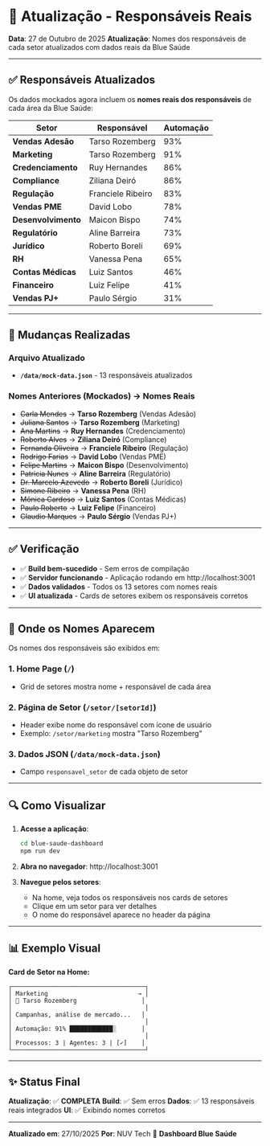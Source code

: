 # 🔄 Atualização - Responsáveis Reais

**Data**: 27 de Outubro de 2025
**Atualização**: Nomes dos responsáveis de cada setor atualizados com dados reais da Blue Saúde

---

## ✅ Responsáveis Atualizados

Os dados mockados agora incluem os **nomes reais dos responsáveis** de cada área da Blue Saúde:

| Setor                | Responsável         | Automação |
|----------------------|---------------------|-----------|
| **Vendas Adesão**    | Tarso Rozemberg     | 93%       |
| **Marketing**        | Tarso Rozemberg     | 91%       |
| **Credenciamento**   | Ruy Hernandes       | 86%       |
| **Compliance**       | Ziliana Deiró       | 86%       |
| **Regulação**        | Franciele Ribeiro   | 83%       |
| **Vendas PME**       | David Lobo          | 78%       |
| **Desenvolvimento**  | Maicon Bispo        | 74%       |
| **Regulatório**      | Aline Barreira      | 73%       |
| **Jurídico**         | Roberto Boreli      | 69%       |
| **RH**               | Vanessa Pena        | 65%       |
| **Contas Médicas**   | Luiz Santos         | 46%       |
| **Financeiro**       | Luiz Felipe         | 41%       |
| **Vendas PJ+**       | Paulo Sérgio        | 31%       |

---

## 📝 Mudanças Realizadas

### Arquivo Atualizado
- **`/data/mock-data.json`** - 13 responsáveis atualizados

### Nomes Anteriores (Mockados) → Nomes Reais

- ~~Carla Mendes~~ → **Tarso Rozemberg** (Vendas Adesão)
- ~~Juliana Santos~~ → **Tarso Rozemberg** (Marketing)
- ~~Ana Martins~~ → **Ruy Hernandes** (Credenciamento)
- ~~Roberto Alves~~ → **Ziliana Deiró** (Compliance)
- ~~Fernanda Oliveira~~ → **Franciele Ribeiro** (Regulação)
- ~~Rodrigo Farias~~ → **David Lobo** (Vendas PME)
- ~~Felipe Martins~~ → **Maicon Bispo** (Desenvolvimento)
- ~~Patricia Nunes~~ → **Aline Barreira** (Regulatório)
- ~~Dr. Marcelo Azevedo~~ → **Roberto Boreli** (Jurídico)
- ~~Simone Ribeiro~~ → **Vanessa Pena** (RH)
- ~~Mônica Cardoso~~ → **Luiz Santos** (Contas Médicas)
- ~~Paulo Roberto~~ → **Luiz Felipe** (Financeiro)
- ~~Claudio Marques~~ → **Paulo Sérgio** (Vendas PJ+)

---

## ✅ Verificação

- ✅ **Build bem-sucedido** - Sem erros de compilação
- ✅ **Servidor funcionando** - Aplicação rodando em http://localhost:3001
- ✅ **Dados validados** - Todos os 13 setores com nomes reais
- ✅ **UI atualizada** - Cards de setores exibem os responsáveis corretos

---

## 🎯 Onde os Nomes Aparecem

Os nomes dos responsáveis são exibidos em:

### 1. **Home Page** (`/`)
- Grid de setores mostra nome + responsável de cada área

### 2. **Página de Setor** (`/setor/[setorId]`)
- Header exibe nome do responsável com ícone de usuário
- Exemplo: `/setor/marketing` mostra "Tarso Rozemberg"

### 3. **Dados JSON** (`/data/mock-data.json`)
- Campo `responsavel_setor` de cada objeto de setor

---

## 🔍 Como Visualizar

1. **Acesse a aplicação**:
   ```bash
   cd blue-saude-dashboard
   npm run dev
   ```

2. **Abra no navegador**: http://localhost:3001

3. **Navegue pelos setores**:
   - Na home, veja todos os responsáveis nos cards de setores
   - Clique em um setor para ver detalhes
   - O nome do responsável aparece no header da página

---

## 📊 Exemplo Visual

**Card de Setor na Home:**
```
┌─────────────────────────────────────┐
│ Marketing                         → │
│ 👤 Tarso Rozemberg                  │
│                                     │
│ Campanhas, análise de mercado...   │
│                                     │
│ Automação: 91% ████████████░       │
│                                     │
│ Processos: 3 | Agentes: 3 | [✓]    │
└─────────────────────────────────────┘
```

---

## ✨ Status Final

**Atualização**: ✅ **COMPLETA**
**Build**: ✅ Sem erros
**Dados**: ✅ 13 responsáveis reais integrados
**UI**: ✅ Exibindo nomes corretos

---

**Atualizado em**: 27/10/2025
**Por**: NUV Tech
💙 **Dashboard Blue Saúde**
